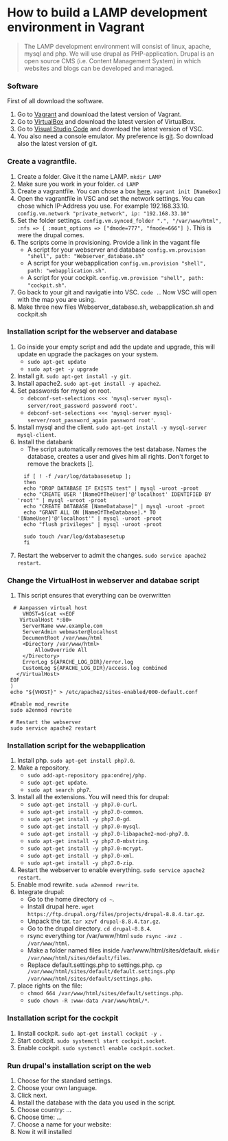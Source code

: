 # How to build a LAMP development environment in Vagrant
  > The LAMP development environment will consist of linux, apache, mysql and php. We will use drupal as PHP-application. Drupal is an open source CMS (i.e. Content Management System) in which websites and blogs can be developed and managed.
 ### Software
 First of all download the software.
 1. Go to [Vagrant](https://www.vagrantup.com/) and download the latest version of Vagrant.
 2. Go to [VirtualBox](https://www.virtualbox.org/) and download the latest version of VirtualBox.
 3. Go to [Visual Studio Code](https://code.visualstudio.com/) and download the latest version of VSC.
 3. You also need a console emulator. My preference is [git](https://git-scm.com/). So download also the latest version of git.
 
 ### Create a vagrantfile.
 1. Create a folder. Give it the name LAMP. `mkdir LAMP`
 2. Make sure you work in your folder. `cd LAMP`
 3. Create a vagrantfile. You can chose a box [here](https://app.vagrantup.com/boxes/search). `vagrant init [NameBox]`
 4. Open the vagrantfile in VSC and set the network settings. You can chose which IP-Address you use. For example 192.168.33.10. `config.vm.network "private_network", ip: "192.168.33.10"`
 5. Set the folder settings. `config.vm.synced_folder ".", "/var/www/html", :nfs => { :mount_options => ["dmode=777", "fmode=666"] }`.
 This is were the drupal comes.
 6. The scripts come in provisioning. Provide a link in the vagant file 
     -  A script for your webserver and database `config.vm.provision "shell", path: "Webserver_database.sh"`  
     -  A script for your webapplication `config.vm.provision "shell", path: "webapplication.sh"`.  
     -  A script for your cockpit. `config.vm.provision "shell", path: "cockpit.sh"`.
 7. Go back to your git and navigatie into VSC. `code .`. Now VSC will open with the map you are using.
 8. Make three new files Webserver_database.sh, webapplication.sh and cockpit.sh

### Installation script for the webserver and database
 1.  Go inside your empty script and add the update and upgrade, this will update en upgrade the packages on your system.  
     -  `sudo apt-get update`
     -  `sudo apt-get -y upgrade`  
 2. Install git. `sudo apt-get install -y git`.
 3. Install apache2. `sudo apt-get install -y apache2`.
 4. Set passwords for mysql on root.  
     - `debconf-set-selections <<< 'mysql-server mysql-server/root_password password root'`.
     - `debconf-set-selections <<< 'mysql-server mysql-server/root_password_again password root'`.
 5. Install mysql and the client. `sudo apt-get install -y mysql-server mysql-client`.
 6. Install the databank
     - The script automatically removes the test database. Names the database, creates a user and gives him all rights. Don't forget to remove the brackets [].
      ```
        if [ ! -f /var/log/databasesetup ];
        then
        echo "DROP DATABASE IF EXISTS test" | mysql -uroot -proot
        echo "CREATE USER '[NameOfTheUser]'@'localhost' IDENTIFIED BY 'root'" | mysql -uroot -proot
        echo "CREATE DATABASE [NameDatabase]" | mysql -uroot -proot 
        echo "GRANT ALL ON [NameOfTheDatabase].* TO '[NameUser]'@'localhost'" | mysql -uroot -proot
        echo "flush privileges" | mysql -uroot -proot

        sudo touch /var/log/databasesetup
        fi
       ``` 
  7. Restart the webserver to admit the changes. `sudo service apache2 restart`.

### Change the VirtualHost in webserver and databae script
 1. This script ensures that everything can be overwritten
 ```
   # Aanpassen virtual host
      VHOST=$(cat <<EOF
     VirtualHost *:80>
      ServerName www.example.com
      ServerAdmin webmaster@localhost
      DocumentRoot /var/www/html
      <Directory /var/www/html>
          AllowOverride All
      </Directory>
      ErrorLog ${APACHE_LOG_DIR}/error.log
      CustomLog ${APACHE_LOG_DIR}/access.log combined
    </VirtualHost>
  EOF
  )
  echo "${VHOST}" > /etc/apache2/sites-enabled/000-default.conf

  #Enable mod_rewrite
  sudo a2enmod rewrite

  # Restart the webserver 
  sudo service apache2 restart
```
 
### Installation script for the webapplication
 1. Install php. `sudo apt-get install php7.0`.
 2. Make a repository.  
     - `sudo add-apt-repository ppa:ondrej/php`.  
     - `sudo apt-get update`.
     - `sudo apt search php7`.
 3. Install all the extensions. You will need this for drupal:
     - `sudo apt-get install -y php7.0-curl`.
     - `sudo apt-get install -y php7.0-common`.
     - `sudo apt-get install -y php7.0-gd`.
     - `sudo apt-get install -y php7.0-mysql`.
     - `sudo apt-get install -y php7.0-libapache2-mod-php7.0`.
     - `sudo apt-get install -y php7.0-mbstring`.
     - `sudo apt-get install -y php7.0-mcrypt`.
     - `sudo apt-get install -y php7.0-xml`.
     - `sudo apt-get install -y php7.0-zip`.
 4. Restart the webserver to enable everything. `sudo service apache2 restart`.
 5. Enable mod rewrite. `suda a2enmod rewrite`.
 6. Integrate drupal:
     - Go to the home directory `cd ~`.
     - Install drupal here. `wget https://ftp.drupal.org/files/projects/drupal-8.8.4.tar.gz`.
     - Unpack the tar. `tar xzvf drupal-8.8.4.tar.gz`.
     - Go to the drupal directory. `cd drupal-8.8.4`.
     - rsync everything tor /var/www/html `sudo rsync -avz . /var/www/html`.
     - Make a folder named files inside /var/www/html/sites/default. `mkdir /var/www/html/sites/default/files`.
     - Replace default.settings.php to settings.php. `cp /var/www/html/sites/default/default.settings.php /var/www/html/sites/default/settings.php`.
 7. place rights on the file:
     - `chmod 664 /var/www/html/sites/default/settings.php`.
     - `sudo chown -R :www-data /var/www/html/*`.
 
 ### Installation script for the cockpit
 1. Iinstall cockpit. `sudo apt-get install cockpit -y `.
 2. Start cockpit. `sudo systemctl start cockpit.socket`. 
 3. Enable cockpit. `sudo systemctl enable cockpit.socket`.
 
 ### Run drupal's installation script on the web
 1. Choose for the standard settings.
 2. Choose your own language.
 3. Click next. 
 4. Install the database with the data you used in the script.
 5. Choose country: ...
 6. Choose time: ...
 7. Choose a name for your website: 
 8. Now it will installed
 
     



 
 

